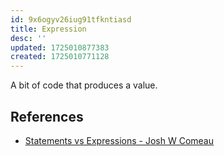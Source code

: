 ```yaml
---
id: 9x6ogyv26iug91tfkntiasd
title: Expression
desc: ''
updated: 1725010877383
created: 1725010771128
---
```


A bit of code that produces a value.


## References

- [Statements vs Expressions - Josh W Comeau](https://www.joshwcomeau.com/javascript/statements-vs-expressions/)